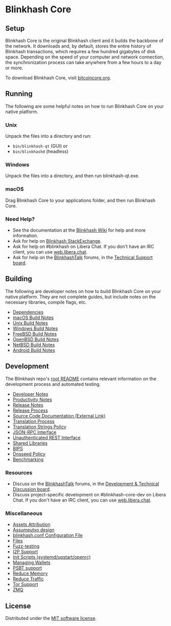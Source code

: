 Blinkhash Core
=============

Setup
---------------------
Blinkhash Core is the original Blinkhash client and it builds the backbone of the network. It downloads and, by default, stores the entire history of Blinkhash transactions, which requires a few hundred gigabytes of disk space. Depending on the speed of your computer and network connection, the synchronization process can take anywhere from a few hours to a day or more.

To download Blinkhash Core, visit [bitcoincore.org](https://bitcoincore.org/en/download/).

Running
---------------------
The following are some helpful notes on how to run Blinkhash Core on your native platform.

### Unix

Unpack the files into a directory and run:

- `bin/blinkhash-qt` (GUI) or
- `bin/blinkhashd` (headless)

### Windows

Unpack the files into a directory, and then run blinkhash-qt.exe.

### macOS

Drag Blinkhash Core to your applications folder, and then run Blinkhash Core.

### Need Help?

* See the documentation at the [Blinkhash Wiki](https://en.blinkhash.it/wiki/Main_Page)
for help and more information.
* Ask for help on [Blinkhash StackExchange](https://bitcoin.stackexchange.com).
* Ask for help on #blinkhash on Libera Chat. If you don't have an IRC client, you can use [web.libera.chat](https://web.libera.chat/#blinkhash).
* Ask for help on the [BlinkhashTalk](https://bitcointalk.org/) forums, in the [Technical Support board](https://bitcointalk.org/index.php?board=4.0).

Building
---------------------
The following are developer notes on how to build Blinkhash Core on your native platform. They are not complete guides, but include notes on the necessary libraries, compile flags, etc.

- [Dependencies](dependencies.md)
- [macOS Build Notes](build-osx.md)
- [Unix Build Notes](build-unix.md)
- [Windows Build Notes](build-windows.md)
- [FreeBSD Build Notes](build-freebsd.md)
- [OpenBSD Build Notes](build-openbsd.md)
- [NetBSD Build Notes](build-netbsd.md)
- [Android Build Notes](build-android.md)

Development
---------------------
The Blinkhash repo's [root README](/README.md) contains relevant information on the development process and automated testing.

- [Developer Notes](developer-notes.md)
- [Productivity Notes](productivity.md)
- [Release Notes](release-notes.md)
- [Release Process](release-process.md)
- [Source Code Documentation (External Link)](https://doxygen.bitcoincore.org/)
- [Translation Process](translation_process.md)
- [Translation Strings Policy](translation_strings_policy.md)
- [JSON-RPC Interface](JSON-RPC-interface.md)
- [Unauthenticated REST Interface](REST-interface.md)
- [Shared Libraries](shared-libraries.md)
- [BIPS](bips.md)
- [Dnsseed Policy](dnsseed-policy.md)
- [Benchmarking](benchmarking.md)

### Resources
* Discuss on the [BlinkhashTalk](https://bitcointalk.org/) forums, in the [Development & Technical Discussion board](https://bitcointalk.org/index.php?board=6.0).
* Discuss project-specific development on #blinkhash-core-dev on Libera Chat. If you don't have an IRC client, you can use [web.libera.chat](https://web.libera.chat/#blinkhash-core-dev).

### Miscellaneous
- [Assets Attribution](assets-attribution.md)
- [Assumeutxo design](assumeutxo.md)
- [blinkhash.conf Configuration File](blinkhash-conf.md)
- [Files](files.md)
- [Fuzz-testing](fuzzing.md)
- [I2P Support](i2p.md)
- [Init Scripts (systemd/upstart/openrc)](init.md)
- [Managing Wallets](managing-wallets.md)
- [PSBT support](psbt.md)
- [Reduce Memory](reduce-memory.md)
- [Reduce Traffic](reduce-traffic.md)
- [Tor Support](tor.md)
- [ZMQ](zmq.md)

License
---------------------
Distributed under the [MIT software license](/COPYING).
